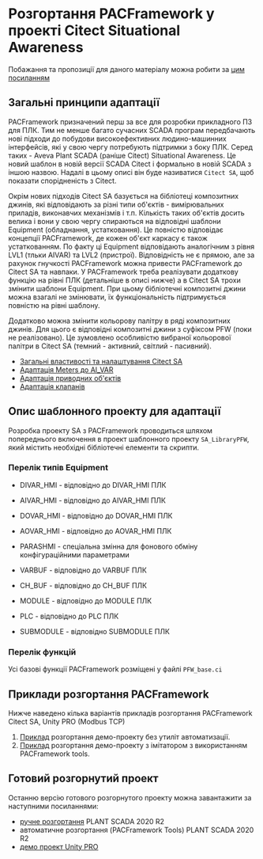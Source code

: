 # Розгортання PACFramework у проекті Citect Situational Awareness

Побажання та пропозиції для даного матеріалу можна робити за [цим посиланням](https://github.com/pupenasan/PACFramework/issues/59)

## Загальні принципи адаптації

PACFramework призначений перш за все для розробки прикладного ПЗ для ПЛК. Тим не менше багато сучасних SCADA програм передбачають нові підходи до побудови високоефективних людино-машинних інтерфейсів, які у свою чергу потребують підтримки з боку ПЛК. Серед таких - Aveva Plant SCADA (раніше Citect) Situational Awareness. Це новий шаблон в новій версії SCADA Citect і формально в новій SCADA з іншою назвою. Надалі в цьому описі він буде називатися `Citect SA`, щоб показати спорідненість з Citect.

Окрім нових підходів Citect SA базується на бібліотеці композитних джинів, які відповідають за різні типи об'єктів - вимірювальних приладів, виконавчих механізмів і т.п. Кількість таких об'єктів досить велика і вони у свою чергу спираються на відповідні шаблони Equipment (обладнання, устатковання). Це повністю відповідає концепції PACFramework, де кожен об'єкт каркасу є також устаткованням. По факту ці Equipment відповідають аналогічним з рівня LVL1 (тльки AIVAR) та LVL2 (пристрої). Відповідність не є прямою, але за рахунок гнучкості PACFramework можна привести  PACFramework до Citect SA та навпаки. У PACFramework треба реалізувати додаткову функцію на рівні ПЛК (детальніше в описі нижче) а в Citect SA трохи змінити шаблони Equipment. При цьому бібліотечні композитні джини можна взагалі не змінювати, їх функціональність підтримується повністю на рівні шаблону.

Додатково можна змінити кольорову палітру в ряді композитних джинів. Для цього є відповідні композитні джини з суфіксом PFW (поки не реалізовано). Це зумовлено особливістю вибраної кольорової палітри в Citect SA (темний - активний, світлий - пасивний).                     

- [Загальні властивості та налаштування Citect SA](cm_common.md)
- [Адаптація Meters до AI_VAR](cm_aivar.md)
- [Адаптація приводних об'єктів](cm_drive.md)
- [Адаптація клапанів](cm_valve.md)

## Опис шаблонного проекту для адаптації

Розробка проекту SA з PACFramework проводиться шляхом попереднього включення в проект шаблонного проекту  `SA_LibraryPFW`, який містить необхідні бібліотечні елементи та скрипти.

### Перелік типів Equipment

- DIVAR_HMI - відповідно до DIVAR_HMI ПЛК

- AIVAR_HMI - відповідно до AIVAR_HMI ПЛК

- DOVAR_HMI - відповідно до DOVAR_HMI ПЛК

- AOVAR_HMI - відповідно до AOVAR_HMI ПЛК

- PARASHMI - спеціальна змінна для фонового обміну конфігураційними параметрами

- VARBUF - відповідно до VARBUF ПЛК

- CH_BUF - відповідно до CH_BUF ПЛК

- MODULE - відповідно до MODULE ПЛК

- PLC - відповідно до PLC ПЛК

- SUBMODULE - відповідно SUBMODULE ПЛК


### Перелік функцій

Усі базові функції PACFramework розміщені у файлі `PFW_base.ci`

## Приклади розгортання PACFramework

Нижче наведено кілька варіантів прикладів розгортання PACFramework Citect SA, Unity PRO (Modbus TCP)

1) [Приклад](deployex1.md) розгортання демо-проекту без утиліт автоматизації. 
2) [Приклад](deployex2.md) розгортання демо-проекту з імітатором з використанням PACFramework tools. 

## Готовий розгорнутий проект

Останню версію готового розгорнутого проекту можна завантажити за наступними посиланнями:

- [ручне розгортання](https://drive.google.com/file/d/1p1hVDR9h16FE8UocH81PuxELDA3lUs9N/view?usp=sharing) PLANT SCADA 2020 R2
- автоматичне розгортання (PACFramework Tools) PLANT SCADA 2020 R2
- [демо проект Unity PRO](https://github.com/pupenasan/PACFramework/blob/master/platforms/unitypro/pacexample.xef)
